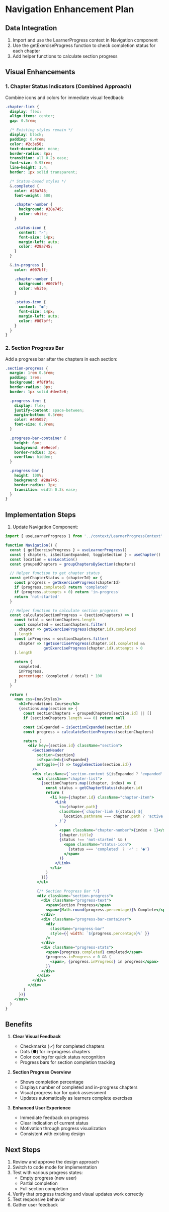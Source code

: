 # Navigation Enhancement Plan

## Data Integration
1. Import and use the LearnerProgress context in Navigation component
2. Use the getExerciseProgress function to check completion status for each chapter
3. Add helper functions to calculate section progress

## Visual Enhancements

### 1. Chapter Status Indicators (Combined Approach)
Combine icons and colors for immediate visual feedback:

```css
.chapter-link {
  display: flex;
  align-items: center;
  gap: 0.5rem;

  /* Existing styles remain */
  display: block;
  padding: 0.4rem;
  color: #2c3e50;
  text-decoration: none;
  border-radius: 8px;
  transition: all 0.2s ease;
  font-size: 0.95rem;
  line-height: 1.4;
  border: 1px solid transparent;

  /* Status-based styles */
  &.completed {
    color: #28a745;
    font-weight: 500;

    .chapter-number {
      background: #28a745;
      color: white;
    }

    .status-icon {
      content: "✓";
      font-size: 14px;
      margin-left: auto;
      color: #28a745;
    }
  }

  &.in-progress {
    color: #007bff;

    .chapter-number {
      background: #007bff;
      color: white;
    }

    .status-icon {
      content: "●";
      font-size: 14px;
      margin-left: auto;
      color: #007bff;
    }
  }
}
```

### 2. Section Progress Bar
Add a progress bar after the chapters in each section:

```css
.section-progress {
  margin: 1rem 0.5rem;
  padding: 1rem;
  background: #f8f9fa;
  border-radius: 8px;
  border: 1px solid #dee2e6;

  .progress-text {
    display: flex;
    justify-content: space-between;
    margin-bottom: 0.5rem;
    color: #495057;
    font-size: 0.9rem;
  }

  .progress-bar-container {
    height: 6px;
    background: #e9ecef;
    border-radius: 3px;
    overflow: hidden;
  }

  .progress-bar {
    height: 100%;
    background: #28a745;
    border-radius: 3px;
    transition: width 0.3s ease;
  }
}
```

## Implementation Steps

1. Update Navigation Component:
```jsx
import { useLearnerProgress } from '../context/LearnerProgressContext'

function Navigation() {
  const { getExerciseProgress } = useLearnerProgress()
  const { chapters, isSectionExpanded, toggleSection } = useChapter()
  const location = useLocation()
  const groupedChapters = groupChaptersBySection(chapters)

  // Helper function to get chapter status
  const getChapterStatus = (chapterId) => {
    const progress = getExerciseProgress(chapterId)
    if (progress.completed) return 'completed'
    if (progress.attempts > 0) return 'in-progress'
    return 'not-started'
  }

  // Helper function to calculate section progress
  const calculateSectionProgress = (sectionChapters) => {
    const total = sectionChapters.length
    const completed = sectionChapters.filter(
      chapter => getExerciseProgress(chapter.id).completed
    ).length
    const inProgress = sectionChapters.filter(
      chapter => !getExerciseProgress(chapter.id).completed &&
                 getExerciseProgress(chapter.id).attempts > 0
    ).length

    return {
      completed,
      inProgress,
      percentage: (completed / total) * 100
    }
  }

  return (
    <nav css={navStyles}>
      <h2>Foundations Course</h2>
      {sections.map(section => {
        const sectionChapters = groupedChapters[section.id] || []
        if (sectionChapters.length === 0) return null

        const isExpanded = isSectionExpanded(section.id)
        const progress = calculateSectionProgress(sectionChapters)

        return (
          <div key={section.id} className="section">
            <SectionHeader
              section={section}
              isExpanded={isExpanded}
              onToggle={() => toggleSection(section.id)}
            />
            <div className={`section-content ${isExpanded ? 'expanded' : 'collapsed'}`}>
              <ul className="chapter-list">
                {sectionChapters.map((chapter, index) => {
                  const status = getChapterStatus(chapter.id)
                  return (
                    <li key={chapter.id} className="chapter-item">
                      <Link
                        to={chapter.path}
                        className={`chapter-link ${status} ${
                          location.pathname === chapter.path ? 'active' : ''
                        }`}
                      >
                        <span className="chapter-number">{index + 1}</span>
                        {chapter.title}
                        {status !== 'not-started' && (
                          <span className="status-icon">
                            {status === 'completed' ? '✓' : '●'}
                          </span>
                        )}
                      </Link>
                    </li>
                  )
                })}
              </ul>

              {/* Section Progress Bar */}
              <div className="section-progress">
                <div className="progress-text">
                  <span>Section Progress</span>
                  <span>{Math.round(progress.percentage)}% Complete</span>
                </div>
                <div className="progress-bar-container">
                  <div
                    className="progress-bar"
                    style={{ width: `${progress.percentage}%` }}
                  />
                </div>
                <div className="progress-stats">
                  <span>{progress.completed} completed</span>
                  {progress.inProgress > 0 && (
                    <span>, {progress.inProgress} in progress</span>
                  )}
                </div>
              </div>
            </div>
          </div>
        )
      })}
    </nav>
  )
}
```

## Benefits

1. **Clear Visual Feedback**
   - Checkmarks (✓) for completed chapters
   - Dots (●) for in-progress chapters
   - Color coding for quick status recognition
   - Progress bars for section completion tracking

2. **Section Progress Overview**
   - Shows completion percentage
   - Displays number of completed and in-progress chapters
   - Visual progress bar for quick assessment
   - Updates automatically as learners complete exercises

3. **Enhanced User Experience**
   - Immediate feedback on progress
   - Clear indication of current status
   - Motivation through progress visualization
   - Consistent with existing design

## Next Steps

1. Review and approve the design approach
2. Switch to code mode for implementation
3. Test with various progress states:
   - Empty progress (new user)
   - Partial completion
   - Full section completion
4. Verify that progress tracking and visual updates work correctly
5. Test responsive behavior
6. Gather user feedback